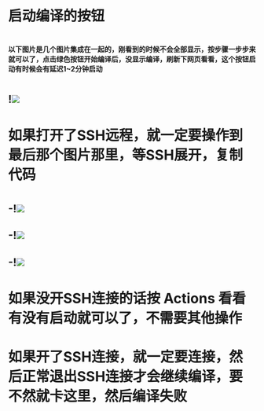 # 启动编译的按钮
#
#### 以下图片是几个图片集成在一起的，刚看到的时候不会全部显示，按步骤一步步来就可以了，点击绿色按钮开始编译后，没显示编译，刷新下网页看看，这个按钮启动有时候会有延迟1~2分钟启动
#
## !<img src="https://github.com/danshui-git/shuoming/blob/master/doc/sd002.png" />
#
#
# 如果打开了SSH远程，就一定要操作到最后那个图片那里，等SSH展开，复制代码
#
## -!<img src="https://github.com/danshui-git/shuoming/blob/master/doc/sd003.png" />
## -!<img src="https://github.com/danshui-git/shuoming/blob/master/doc/sd004.png" />
## -!<img src="https://github.com/danshui-git/shuoming/blob/master/doc/sd005.png" />
#
#
# 如果没开SSH连接的话按 Actions 看看有没有启动就可以了，不需要其他操作
#
# 如果开了SSH连接，就一定要连接，然后正常退出SSH连接才会继续编译，要不然就卡这里，然后编译失败
